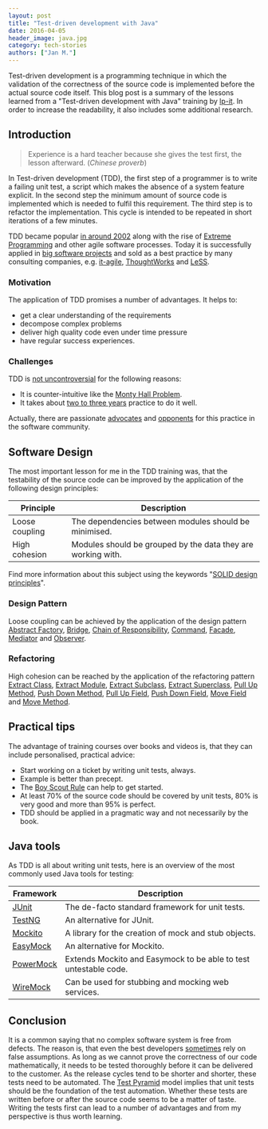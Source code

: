 ```yaml
---
layout: post
title: "Test-driven development with Java"
date: 2016-04-05
header_image: java.jpg
category: tech-stories
authors: ["Jan M."]
---
```


Test-driven development is a programming technique in which the validation of the correctness of the source code is implemented before the actual source code itself.
This blog post is a summary of the lessons learned from a "Test-driven development with Java" training by [lp-it](http://www.lp-it.de/schulungen/java-test-driven-development-schulung.php3).
In order to increase the readability, it also includes some additional research.

## Introduction

> Experience is a hard teacher because she gives the test first, the lesson afterward. (*Chinese proverb*)

In Test-driven development (TDD), the first step of a programmer is to write a failing unit test, a script which makes the absence of a system feature explicit.
In the second step the minimum amount of source code is implemented which is needed to fulfil this requirement.
The third step is to refactor the implementation.
This cycle is intended to be repeated in short iterations of a few minutes.

TDD became popular [in around 2002](http://c2.com/cgi/wiki?TenYearsOfTestDrivenDevelopment) along with the rise of [Extreme Programming](http://www.extremeprogramming.org/map/project.html) and other agile software processes.
Today it is successfully applied in [big software projects](http://programmers.stackexchange.com/questions/74580/looking-for-case-studies-of-how-tdd-improved-quality-and-or-speed-of-development) and sold as a best practice by many consulting companies, e.g. [it-agile](https://www.it-agile.de/schulungen/agile-entwicklungspraktiken/tdd-camp/), [ThoughtWorks](https://www.thoughtworks.com/de/insights/blog/building-vibrant-software-testing-community-africa) and [LeSS](https://less.works/less/technical-excellence/test-driven-development.html).

### Motivation

The application of TDD promises a number of advantages.
It helps to:

* get a clear understanding of the requirements
* decompose complex problems
* deliver high quality code even under time pressure
* have regular success experiences.

### Challenges

TDD is [not uncontroversial](http://martinfowler.com/articles/is-tdd-dead/) for the following reasons:

* It is counter-intuitive like the [Monty Hall Problem](https://github.com/jmewes/MontyHallProblem).
* It takes about [two to three years](http://developeronfire.com/episode-114-robert-martin-master-craftsman) practice to do it well.

Actually, there are passionate [advocates](http://blog.cleancoder.com/uncle-bob/2016/03/19/GivingUpOnTDD.html) and [opponents](http://beust.com/weblog/2014/05/11/the-pitfalls-of-test-driven-development/) for this practice in the software community.

## Software Design

The most important lesson for me in the TDD training was, that the testability of the source code can be improved by the application of the following design principles:

| Principle     | Description  |
|---------------|---------------|
| Loose coupling     | The dependencies between modules should be minimised. |
| High cohesion     | Modules should be grouped by the data they are working with. |

Find more information about this subject using the keywords "[SOLID design principles](https://www.google.com/search?q%3Dsolid%2Bdesign%2Bprinciples)".

### Design Pattern

Loose coupling can be achieved by the application of the design pattern [Abstract Factory](http://www.tutorialspoint.com/design_pattern/abstract_factory_pattern.htm), [Bridge](http://www.tutorialspoint.com/design_pattern/bridge_pattern.htm), [Chain of Responsibility](http://www.tutorialspoint.com/design_pattern/chain_of_responsibility_pattern.htm), [Command](http://www.tutorialspoint.com/design_pattern/command_pattern.htm), [Facade](http://www.tutorialspoint.com/design_pattern/facade_pattern.htm), [Mediator](http://www.tutorialspoint.com/design_pattern/mediator_pattern.htm) and [Observer](http://www.tutorialspoint.com/design_pattern/observer_pattern.htm).

### Refactoring

High cohesion can be reached by the application of the refactoring pattern [Extract Class](http://refactoring.com/catalog/extractClass.html), [Extract Module](http://refactoring.com/catalog/extractModule.html), [Extract Subclass](http://refactoring.com/catalog/extractSubclass.html), [Extract Superclass](http://refactoring.com/catalog/extractSuperclass.html), [Pull Up Method](http://refactoring.com/catalog/pullUpMethod.html), [Push Down Method](http://refactoring.com/catalog/pushDownMethod.html), [Pull Up Field](http://refactoring.com/catalog/pullUpField.html), [Push Down Field](http://refactoring.com/catalog/pushDownField.html), [Move Field](http://refactoring.com/catalog/moveField.html) and [Move Method](http://refactoring.com/catalog/moveMethod.html).

## Practical tips

The advantage of training courses over books and videos is, that they can include personalised, practical advice:

* Start working on a ticket by writing unit tests, always.
* Example is better than precept.
* The [Boy Scout Rule](http://programmer.97things.oreilly.com/wiki/index.php/The_Boy_Scout_Rule) can help to get started.
* At least 70% of the source code should be covered by unit tests, 80% is very good and more than 95% is perfect.
* TDD should be applied in a pragmatic way and not necessarily by the book.

## Java tools

As TDD is all about writing unit tests, here is an overview of the most commonly used Java tools for testing:

| Framework     | Description  |
|---------------|---------------|
| [JUnit](http://junit.org)      | The de-facto standard framework for unit tests. |
| [TestNG](http://testng.org)      | An alternative for JUnit. |
| [Mockito](http://mockito.org/)   | A library for the creation of mock and stub objects. |
| [EasyMock](http://easymock.org/)   | An alternative for Mockito. |
| [PowerMock](https://github.com/jayway/powermock)   | Extends Mockito and Easymock to be able to test untestable code. |
| [WireMock](http://wiremock.org/)   |Can be used for stubbing and mocking web services. |

## Conclusion

It is a common saying that no complex software system is free from defects.
The reason is, that even the best developers [sometimes](http://programmers.stackexchange.com/questions/185660/is-the-average-number-of-bugs-per-loc-the-same-for-different-programming-languag) rely on false assumptions.
As long as we cannot prove the correctness of our code mathematically, it needs to be tested thoroughly before it can be delivered to the customer.
As the release cycles tend to be shorter and shorter, these tests need to be automated.
The [Test Pyramid](http://martinfowler.com/bliki/TestPyramid.html) model implies that unit tests should be the foundation of the test automation.
Whether these tests are written before or after the source code seems to be a matter of taste.
Writing the tests first can lead to a number of advantages and from my perspective is thus worth learning.
